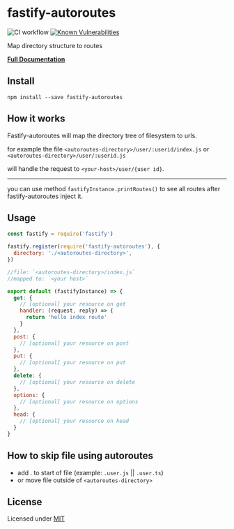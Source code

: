 # fastify-autoroutes

![CI workflow](https://github.com/GiovanniCardamone/fastify-autoroutes/workflows/CI%20workflow/badge.svg)
[![Known Vulnerabilities](https://snyk.io/test/github/GiovanniCardamone/fastify-autoroutes/badge.svg)](https://snyk.io/test/github/GiovanniCardamone/fastify-autoroutes)

Map directory structure to routes

**[Full Documentation](https://giovannicardamone.github.io/fastify-autoroutes/)**

## Install

`npm install --save fastify-autoroutes`

## How it works

Fastify-autoroutes will map the directory tree of filesystem to urls.

for example the file
`<autoroutes-directory>/user/:userid/index.js`
or `<autoroutes-directory>/user/:userid.js`

will handle the request to
`<your-host>/user/{user id}`.

---

you can use method `fastifyInstance.printRoutes()` to see all routes after fastify-autoroutes inject it.

## Usage

```js
const fastify = require('fastify')

fastify.register(require('fastify-autoroutes'), {
  directory: './<autoroutes-directory>',
})
```

```js
//file: `<autoroutes-directory>/index.js`
//mapped to: `<your host>`

export default (fastifyInstance) => {
  get: {
    // [optional] your resource on get
    handler: (request, reply) => {
      return 'hello index route'
    }
  },
  post: {
    // [optional] your resource on post
  },
  put: {
    // [optional] your resource on put
  },
  delete: {
    // [optional] your resource on delete
  },
  options: {
    // [optional] your resource on options
  },
  head: {
    // [optional] your resource on head
  }
}
```

## How to skip file using autoroutes

- add . to start of file (example: `.user.js` || `.user.ts`)
- or move file outside of `<autoroutes-directory>`

## License

Licensed under [MIT](./LICENSE)
